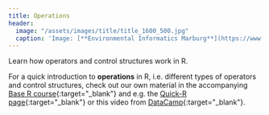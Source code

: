 ```yaml
---
title: Operations
header:
  image: "/assets/images/title/title_1600_500.jpg"
  caption: 'Image: [**Environmental Informatics Marburg**](https://www.uni-marburg.de/en/fb19/disciplines/physisch/environmentalinformatics){:target="_blank"}'
---
```


Learn how operators and control structures work in R.
<!--more-->


For a quick introduction to **operations** in R, i.e. different types of operators and control structures, 
check out our own material in the accompanying [Base R course](https://geomoer.github.io/moer-base-r/unit07/unit07-01_Intro.html){:target="_blank"} and e.g.
the [Quick-R page](https://www.statmethods.net/management/operators.html){:target="_blank"} 
or this video from [DataCamp](https://www.youtube.com/watch?v=qvSKipqzg3U){:target="_blank"}.






